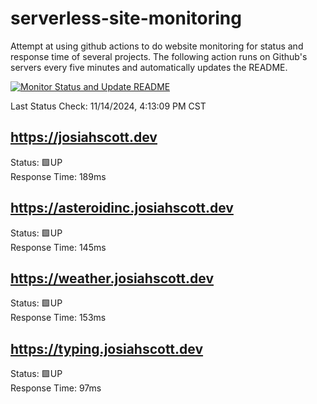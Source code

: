 # serverless-site-monitoring
Attempt at using github actions to do website monitoring for status and response time of several projects. The following action runs on Github's servers every five minutes and automatically updates the README.  

[![Monitor Status and Update README](https://github.com/JosiahSco/serverless-site-monitoring/actions/workflows/monitor.yaml/badge.svg)](https://github.com/JosiahSco/serverless-site-monitoring/actions/workflows/monitor.yaml)

Last Status Check: 11/14/2024, 4:13:09 PM CST

## https://josiahscott.dev
Status: 🟩UP  
Response Time: 189ms

## https://asteroidinc.josiahscott.dev
Status: 🟩UP  
Response Time: 145ms

## https://weather.josiahscott.dev
Status: 🟩UP  
Response Time: 153ms

## https://typing.josiahscott.dev
Status: 🟩UP  
Response Time: 97ms

